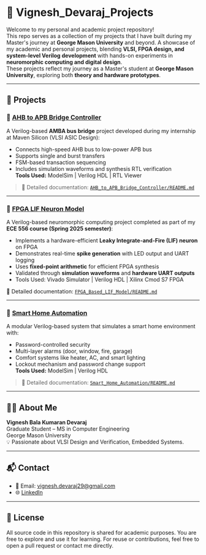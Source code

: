 # 💼 Vignesh_Devaraj_Projects

Welcome to my personal and academic project repository!  
This repo serves as a collection of my projects that I have built during my Master's journey at **George Mason University** and beyond.
A showcase of my academic and personal projects, blending **VLSI, FPGA design, and system-level Verilog development** with hands-on experiments in **neuromorphic computing and digital design**.  
These projects reflect my journey as a Master's student at **George Mason University**, exploring both **theory and hardware prototypes**.

---

## 📂 Projects

### 🔗 [AHB to APB Bridge Controller](./AHB_to_APB_Bridge_Controller/README.md)  
A Verilog-based **AMBA bus bridge** project developed during my internship at Maven Silicon (VLSI ASIC Design):
- Connects high-speed AHB bus to low-power APB bus
- Supports single and burst transfers
- FSM-based transaction sequencing
- Includes simulation waveforms and synthesis RTL verification  
**Tools Used:** ModelSim | Verilog HDL | RTL Viewer  

> 📎 Detailed documentation: [`AHB_to_APB_Bridge_Controller/README.md`](./AHB_to_APB_Bridge_Controller/README.md)

---

### 🧠 [FPGA LIF Neuron Model](./FPGA_Based_LIF_Model/README.md) 
A Verilog-based neuromorphic computing project completed as part of my **ECE 556 course (Spring 2025 semester)**:

- Implements a hardware-efficient **Leaky Integrate-and-Fire (LIF) neuron** on FPGA  
- Demonstrates real-time **spike generation** with LED output and UART logging  
- Uses **fixed-point arithmetic** for efficient FPGA synthesis  
- Validated through **simulation waveforms** and **hardware UART outputs**  
- Tools Used: Vivado Simulator | Verilog HDL | Xilinx Cmod S7 FPGA  

📎 Detailed documentation: [`FPGA_Based_LIF_Model/README.md`](./FPGA_Based_LIF_Model/README.md)

---

### 🔐 [Smart Home Automation](./Smart_Home_Automation/README.md)
A modular Verilog-based system that simulates a smart home environment with:
- Password-controlled security
- Multi-layer alarms (door, window, fire, garage)
- Comfort systems like heater, AC, and smart lighting
- Lockout mechanism and password change support  
**Tools Used:** ModelSim | Verilog HDL

> 📎 Detailed documentation: [`Smart_Home_Automation/README.md`](./Smart_Home_Automation/README.md)

---

## 🧑‍💻 About Me

**Vignesh Bala Kumaran Devaraj**  
Graduate Student – MS in Computer Engineering  
George Mason University  
💡 Passionate about VLSI Design and Verification, Embedded Systems.

---

## 📬 Contact

- 📧 Email: vignesh.devaraj29@gmail.com  
- 🌐 [LinkedIn](https://www.linkedin.com/in/vignesh-devaraj)

---

## 📜 License

All source code in this repository is shared for academic purposes. You are free to explore and use it for learning. For reuse or contributions, feel free to open a pull request or contact me directly.
